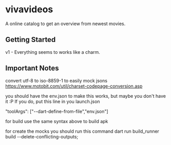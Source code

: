 # vivavideos

A online catalog to get an overview from newest movies.

## Getting Started

v1 - Everything seems to works like a charm.

## Important Notes

convert utf-8 to iso-8859-1 to easily mock jsons
https://www.motobit.com/util/charset-codepage-conversion.asp

you should have the env.json to make this works, but maybe you don't have it :P
If you do, put this line in you launch.json

  "toolArgs": ["--dart-define-from-file","env.json"]

for build use the same syntax above to build apk

for create the mocks you should run this command
dart run build_runner build --delete-conflicting-outputs;  
